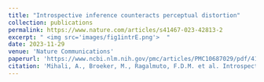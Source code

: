 ```yaml
---
title: "Introspective inference counteracts perceptual distortion"
collection: publications
permalink: https://www.nature.com/articles/s41467-023-42813-2
excerpt: " <img src='images/fig1intrE.png'>  "
date: 2023-11-29
venue: 'Nature Communications'
paperurl: 'https://www.ncbi.nlm.nih.gov/pmc/articles/PMC10687029/pdf/41467_2023_Article_42813.pdf'
citation: 'Mihali, A., Broeker, M., Ragalmuto, F.D.M. et al. Introspective inference counteracts perceptual distortion. Nat Commun 14, 7826 (2023). https://doi.org/10.1038/s41467-023-42813-2'
---
```




